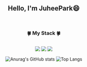 
<br/>

<div align = "center">
  <h2> Hello, I'm JuheePark😄</h2>
  <br/>
  <h3>🍀 My Stack 🍀</h3>
  <br/>
  <img src="https://img.shields.io/badge/JAVA-007396.svg?style=for-the-bedge&logo=Java&logoColor=white"/>
  <img src="https://img.shields.io/badge/PYTHON-3776AB.svg?style=for-the-bedge&logo=Python&logoColor=white"/>
  <img src="https://img.shields.io/badge/C-A8B9CC.svg?style=for-the-bedge&logo=C&logoColor=white"/>

  
![Anurag's GitHub stats](https://github-readme-stats.vercel.app/api?username=juhee77&show_icons=true&theme=radical) ![Top Langs](https://github-readme-stats.vercel.app/api/top-langs/?username=juhee77&layout=compact&hide=csharp)
</div>


<!--<a href="버튼을 눌렀을 때 이동할 링크" target="_blank"><img src="https://img.shields.io/badge/뱃지레이블-배경색?style=뱃지모양&logo=로고&logoColor=로고색상"/></a>
<a href="버튼을 눌렀을 때 이동할 링크" target="_blank"><img src="https://img.shields.io/badge/뱃지레이블-배경색?style=뱃지모양&logo=로고&logoColor=로고색상"/></a>
-->
<!--
**juhee77/juhee77** is a ✨ _special_ ✨ repository because its `README.md` (this file) appears on your GitHub profile.

Here are some ideas to get you started:

- 🔭 I’m currently working on ...
- 🌱 I’m currently learning ...
- 👯 I’m looking to collaborate on ...
- 🤔 I’m looking for help with ...
- 💬 Ask me about ...
- 📫 How to reach me: ...
- 😄 Pronouns: ...
- ⚡ Fun fact: ...
-->
